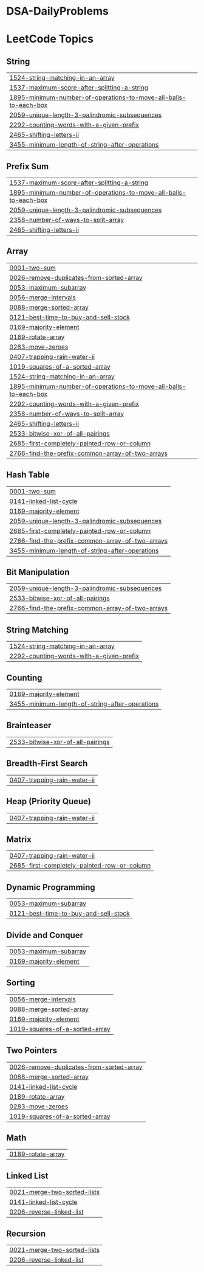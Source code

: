 # DSA-DailyProblems
<!---LeetCode Topics Start-->
# LeetCode Topics
## String
|  |
| ------- |
| [1524-string-matching-in-an-array](https://github.com/Suvedhaaarul/DSA-DailyProblems/tree/master/1524-string-matching-in-an-array) |
| [1537-maximum-score-after-splitting-a-string](https://github.com/Suvedhaaarul/DSA-DailyProblems/tree/master/1537-maximum-score-after-splitting-a-string) |
| [1895-minimum-number-of-operations-to-move-all-balls-to-each-box](https://github.com/Suvedhaaarul/DSA-DailyProblems/tree/master/1895-minimum-number-of-operations-to-move-all-balls-to-each-box) |
| [2059-unique-length-3-palindromic-subsequences](https://github.com/Suvedhaaarul/DSA-DailyProblems/tree/master/2059-unique-length-3-palindromic-subsequences) |
| [2292-counting-words-with-a-given-prefix](https://github.com/Suvedhaaarul/DSA-DailyProblems/tree/master/2292-counting-words-with-a-given-prefix) |
| [2465-shifting-letters-ii](https://github.com/Suvedhaaarul/DSA-DailyProblems/tree/master/2465-shifting-letters-ii) |
| [3455-minimum-length-of-string-after-operations](https://github.com/Suvedhaaarul/DSA-DailyProblems/tree/master/3455-minimum-length-of-string-after-operations) |
## Prefix Sum
|  |
| ------- |
| [1537-maximum-score-after-splitting-a-string](https://github.com/Suvedhaaarul/DSA-DailyProblems/tree/master/1537-maximum-score-after-splitting-a-string) |
| [1895-minimum-number-of-operations-to-move-all-balls-to-each-box](https://github.com/Suvedhaaarul/DSA-DailyProblems/tree/master/1895-minimum-number-of-operations-to-move-all-balls-to-each-box) |
| [2059-unique-length-3-palindromic-subsequences](https://github.com/Suvedhaaarul/DSA-DailyProblems/tree/master/2059-unique-length-3-palindromic-subsequences) |
| [2358-number-of-ways-to-split-array](https://github.com/Suvedhaaarul/DSA-DailyProblems/tree/master/2358-number-of-ways-to-split-array) |
| [2465-shifting-letters-ii](https://github.com/Suvedhaaarul/DSA-DailyProblems/tree/master/2465-shifting-letters-ii) |
## Array
|  |
| ------- |
| [0001-two-sum](https://github.com/Suvedhaaarul/DSA-DailyProblems/tree/master/0001-two-sum) |
| [0026-remove-duplicates-from-sorted-array](https://github.com/Suvedhaaarul/DSA-DailyProblems/tree/master/0026-remove-duplicates-from-sorted-array) |
| [0053-maximum-subarray](https://github.com/Suvedhaaarul/DSA-DailyProblems/tree/master/0053-maximum-subarray) |
| [0056-merge-intervals](https://github.com/Suvedhaaarul/DSA-DailyProblems/tree/master/0056-merge-intervals) |
| [0088-merge-sorted-array](https://github.com/Suvedhaaarul/DSA-DailyProblems/tree/master/0088-merge-sorted-array) |
| [0121-best-time-to-buy-and-sell-stock](https://github.com/Suvedhaaarul/DSA-DailyProblems/tree/master/0121-best-time-to-buy-and-sell-stock) |
| [0169-majority-element](https://github.com/Suvedhaaarul/DSA-DailyProblems/tree/master/0169-majority-element) |
| [0189-rotate-array](https://github.com/Suvedhaaarul/DSA-DailyProblems/tree/master/0189-rotate-array) |
| [0283-move-zeroes](https://github.com/Suvedhaaarul/DSA-DailyProblems/tree/master/0283-move-zeroes) |
| [0407-trapping-rain-water-ii](https://github.com/Suvedhaaarul/DSA-DailyProblems/tree/master/0407-trapping-rain-water-ii) |
| [1019-squares-of-a-sorted-array](https://github.com/Suvedhaaarul/DSA-DailyProblems/tree/master/1019-squares-of-a-sorted-array) |
| [1524-string-matching-in-an-array](https://github.com/Suvedhaaarul/DSA-DailyProblems/tree/master/1524-string-matching-in-an-array) |
| [1895-minimum-number-of-operations-to-move-all-balls-to-each-box](https://github.com/Suvedhaaarul/DSA-DailyProblems/tree/master/1895-minimum-number-of-operations-to-move-all-balls-to-each-box) |
| [2292-counting-words-with-a-given-prefix](https://github.com/Suvedhaaarul/DSA-DailyProblems/tree/master/2292-counting-words-with-a-given-prefix) |
| [2358-number-of-ways-to-split-array](https://github.com/Suvedhaaarul/DSA-DailyProblems/tree/master/2358-number-of-ways-to-split-array) |
| [2465-shifting-letters-ii](https://github.com/Suvedhaaarul/DSA-DailyProblems/tree/master/2465-shifting-letters-ii) |
| [2533-bitwise-xor-of-all-pairings](https://github.com/Suvedhaaarul/DSA-DailyProblems/tree/master/2533-bitwise-xor-of-all-pairings) |
| [2685-first-completely-painted-row-or-column](https://github.com/Suvedhaaarul/DSA-DailyProblems/tree/master/2685-first-completely-painted-row-or-column) |
| [2766-find-the-prefix-common-array-of-two-arrays](https://github.com/Suvedhaaarul/DSA-DailyProblems/tree/master/2766-find-the-prefix-common-array-of-two-arrays) |
## Hash Table
|  |
| ------- |
| [0001-two-sum](https://github.com/Suvedhaaarul/DSA-DailyProblems/tree/master/0001-two-sum) |
| [0141-linked-list-cycle](https://github.com/Suvedhaaarul/DSA-DailyProblems/tree/master/0141-linked-list-cycle) |
| [0169-majority-element](https://github.com/Suvedhaaarul/DSA-DailyProblems/tree/master/0169-majority-element) |
| [2059-unique-length-3-palindromic-subsequences](https://github.com/Suvedhaaarul/DSA-DailyProblems/tree/master/2059-unique-length-3-palindromic-subsequences) |
| [2685-first-completely-painted-row-or-column](https://github.com/Suvedhaaarul/DSA-DailyProblems/tree/master/2685-first-completely-painted-row-or-column) |
| [2766-find-the-prefix-common-array-of-two-arrays](https://github.com/Suvedhaaarul/DSA-DailyProblems/tree/master/2766-find-the-prefix-common-array-of-two-arrays) |
| [3455-minimum-length-of-string-after-operations](https://github.com/Suvedhaaarul/DSA-DailyProblems/tree/master/3455-minimum-length-of-string-after-operations) |
## Bit Manipulation
|  |
| ------- |
| [2059-unique-length-3-palindromic-subsequences](https://github.com/Suvedhaaarul/DSA-DailyProblems/tree/master/2059-unique-length-3-palindromic-subsequences) |
| [2533-bitwise-xor-of-all-pairings](https://github.com/Suvedhaaarul/DSA-DailyProblems/tree/master/2533-bitwise-xor-of-all-pairings) |
| [2766-find-the-prefix-common-array-of-two-arrays](https://github.com/Suvedhaaarul/DSA-DailyProblems/tree/master/2766-find-the-prefix-common-array-of-two-arrays) |
## String Matching
|  |
| ------- |
| [1524-string-matching-in-an-array](https://github.com/Suvedhaaarul/DSA-DailyProblems/tree/master/1524-string-matching-in-an-array) |
| [2292-counting-words-with-a-given-prefix](https://github.com/Suvedhaaarul/DSA-DailyProblems/tree/master/2292-counting-words-with-a-given-prefix) |
## Counting
|  |
| ------- |
| [0169-majority-element](https://github.com/Suvedhaaarul/DSA-DailyProblems/tree/master/0169-majority-element) |
| [3455-minimum-length-of-string-after-operations](https://github.com/Suvedhaaarul/DSA-DailyProblems/tree/master/3455-minimum-length-of-string-after-operations) |
## Brainteaser
|  |
| ------- |
| [2533-bitwise-xor-of-all-pairings](https://github.com/Suvedhaaarul/DSA-DailyProblems/tree/master/2533-bitwise-xor-of-all-pairings) |
## Breadth-First Search
|  |
| ------- |
| [0407-trapping-rain-water-ii](https://github.com/Suvedhaaarul/DSA-DailyProblems/tree/master/0407-trapping-rain-water-ii) |
## Heap (Priority Queue)
|  |
| ------- |
| [0407-trapping-rain-water-ii](https://github.com/Suvedhaaarul/DSA-DailyProblems/tree/master/0407-trapping-rain-water-ii) |
## Matrix
|  |
| ------- |
| [0407-trapping-rain-water-ii](https://github.com/Suvedhaaarul/DSA-DailyProblems/tree/master/0407-trapping-rain-water-ii) |
| [2685-first-completely-painted-row-or-column](https://github.com/Suvedhaaarul/DSA-DailyProblems/tree/master/2685-first-completely-painted-row-or-column) |
## Dynamic Programming
|  |
| ------- |
| [0053-maximum-subarray](https://github.com/Suvedhaaarul/DSA-DailyProblems/tree/master/0053-maximum-subarray) |
| [0121-best-time-to-buy-and-sell-stock](https://github.com/Suvedhaaarul/DSA-DailyProblems/tree/master/0121-best-time-to-buy-and-sell-stock) |
## Divide and Conquer
|  |
| ------- |
| [0053-maximum-subarray](https://github.com/Suvedhaaarul/DSA-DailyProblems/tree/master/0053-maximum-subarray) |
| [0169-majority-element](https://github.com/Suvedhaaarul/DSA-DailyProblems/tree/master/0169-majority-element) |
## Sorting
|  |
| ------- |
| [0056-merge-intervals](https://github.com/Suvedhaaarul/DSA-DailyProblems/tree/master/0056-merge-intervals) |
| [0088-merge-sorted-array](https://github.com/Suvedhaaarul/DSA-DailyProblems/tree/master/0088-merge-sorted-array) |
| [0169-majority-element](https://github.com/Suvedhaaarul/DSA-DailyProblems/tree/master/0169-majority-element) |
| [1019-squares-of-a-sorted-array](https://github.com/Suvedhaaarul/DSA-DailyProblems/tree/master/1019-squares-of-a-sorted-array) |
## Two Pointers
|  |
| ------- |
| [0026-remove-duplicates-from-sorted-array](https://github.com/Suvedhaaarul/DSA-DailyProblems/tree/master/0026-remove-duplicates-from-sorted-array) |
| [0088-merge-sorted-array](https://github.com/Suvedhaaarul/DSA-DailyProblems/tree/master/0088-merge-sorted-array) |
| [0141-linked-list-cycle](https://github.com/Suvedhaaarul/DSA-DailyProblems/tree/master/0141-linked-list-cycle) |
| [0189-rotate-array](https://github.com/Suvedhaaarul/DSA-DailyProblems/tree/master/0189-rotate-array) |
| [0283-move-zeroes](https://github.com/Suvedhaaarul/DSA-DailyProblems/tree/master/0283-move-zeroes) |
| [1019-squares-of-a-sorted-array](https://github.com/Suvedhaaarul/DSA-DailyProblems/tree/master/1019-squares-of-a-sorted-array) |
## Math
|  |
| ------- |
| [0189-rotate-array](https://github.com/Suvedhaaarul/DSA-DailyProblems/tree/master/0189-rotate-array) |
## Linked List
|  |
| ------- |
| [0021-merge-two-sorted-lists](https://github.com/Suvedhaaarul/DSA-DailyProblems/tree/master/0021-merge-two-sorted-lists) |
| [0141-linked-list-cycle](https://github.com/Suvedhaaarul/DSA-DailyProblems/tree/master/0141-linked-list-cycle) |
| [0206-reverse-linked-list](https://github.com/Suvedhaaarul/DSA-DailyProblems/tree/master/0206-reverse-linked-list) |
## Recursion
|  |
| ------- |
| [0021-merge-two-sorted-lists](https://github.com/Suvedhaaarul/DSA-DailyProblems/tree/master/0021-merge-two-sorted-lists) |
| [0206-reverse-linked-list](https://github.com/Suvedhaaarul/DSA-DailyProblems/tree/master/0206-reverse-linked-list) |
<!---LeetCode Topics End-->